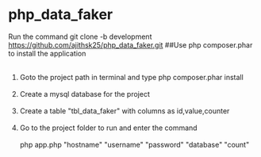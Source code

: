 # php_data_faker<br />
Run the command git clone -b development https://github.com/ajithsk25/php_data_faker.git
##Use php composer.phar to install the application<br /><br />
1. Goto the project path in terminal and type php composer.phar install <br /><br />
2. Create a mysql database for the project <br /><br />
3. Create a table "tbl_data_faker" with columns as id,value,counter <br /><br />
3. Go to the project folder to run and enter the command <br /><br />
          php app.php "hostname" "username" "password" "database" "count"
